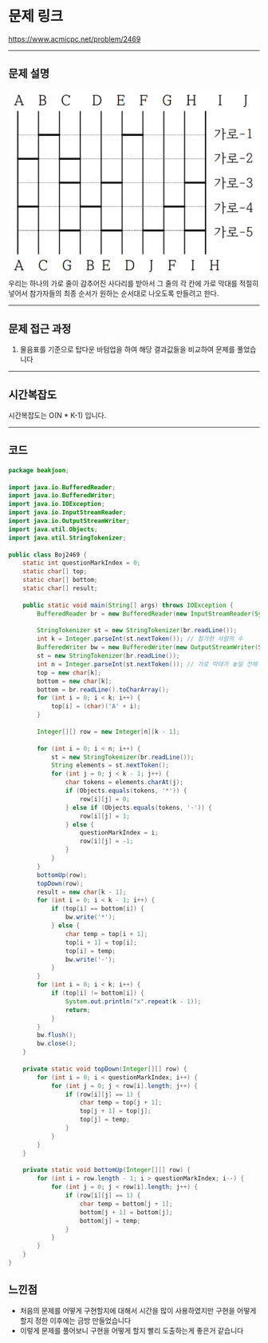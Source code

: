 # 문제 링크

https://www.acmicpc.net/problem/2469

---

## 문제 설명
![img.png](img.png)
우리는 하나의 가로 줄이 감추어진 사다리를 받아서 그 줄의 각 칸에 가로 막대를 적절히 넣어서 참가자들의 최종 순서가 원하는 순서대로 나오도록 만들려고 한다.



---


## 문제 접근 과정

1. 물음표를 기준으로 탑다운 바텀업을 하여 해당 결과값들을 비교하여 문제를 풀었습니다
---


## 시간복잡도

시간복잡도는 O(N * K-1) 입니다. 

---

## 코드
```java
package beakjoon;

import java.io.BufferedReader;
import java.io.BufferedWriter;
import java.io.IOException;
import java.io.InputStreamReader;
import java.io.OutputStreamWriter;
import java.util.Objects;
import java.util.StringTokenizer;

public class Boj2469 {
	static int questionMarkIndex = 0;
	static char[] top;
	static char[] bottom;
	static char[] result;

	public static void main(String[] args) throws IOException {
		BufferedReader br = new BufferedReader(new InputStreamReader(System.in));

		StringTokenizer st = new StringTokenizer(br.readLine());
		int k = Integer.parseInt(st.nextToken()); // 참가한 사람의 수
		BufferedWriter bw = new BufferedWriter(new OutputStreamWriter(System.out));
		st = new StringTokenizer(br.readLine());
		int n = Integer.parseInt(st.nextToken()); // 가로 막대가 놓일 전체 가로줄의 수를 나타내는 n
		top = new char[k];
		bottom = new char[k];
		bottom = br.readLine().toCharArray();
		for (int i = 0; i < k; i++) {
			top[i] = (char)('A' + i);
		}

		Integer[][] row = new Integer[n][k - 1];

		for (int i = 0; i < n; i++) {
			st = new StringTokenizer(br.readLine());
			String elements = st.nextToken();
			for (int j = 0; j < k - 1; j++) {
				char tokens = elements.charAt(j);
				if (Objects.equals(tokens, '*')) {
					row[i][j] = 0;
				} else if (Objects.equals(tokens, '-')) {
					row[i][j] = 1;
				} else {
					questionMarkIndex = i;
					row[i][j] = -1;
				}
			}
		}
		bottomUp(row);
		topDown(row);
		result = new char[k - 1];
		for (int i = 0; i < k - 1; i++) {
			if (top[i] == bottom[i]) {
				bw.write('*');
			} else {
				char temp = top[i + 1];
				top[i + 1] = top[i];
				top[i] = temp;
				bw.write('-');
			}
		}
		for (int i = 0; i < k; i++) {
			if (top[i] != bottom[i]) {
				System.out.println("x".repeat(k - 1));
				return;
			}
		}
		bw.flush();
		bw.close();
	}

	private static void topDown(Integer[][] row) {
		for (int i = 0; i < questionMarkIndex; i++) {
			for (int j = 0; j < row[i].length; j++) {
				if (row[i][j] == 1) {
					char temp = top[j + 1];
					top[j + 1] = top[j];
					top[j] = temp;
				}
			}
		}
	}

	private static void bottomUp(Integer[][] row) {
		for (int i = row.length - 1; i > questionMarkIndex; i--) {
			for (int j = 0; j < row[i].length; j++) {
				if (row[i][j] == 1) {
					char temp = bottom[j + 1];
					bottom[j + 1] = bottom[j];
					bottom[j] = temp;
				}
			}
		}
	}
}
```

##  느낀점
- 처음의 문제를 어떻게 구현할지에 대해서 시간을 많이 사용하였지만 구현을 어떻게 할지 정한 이후에는 금방 만들었습니다
- 이렇게 문제를 풀어보니 구현을 어떻게 할지 빨리 도출하는게 좋은거 같습니다